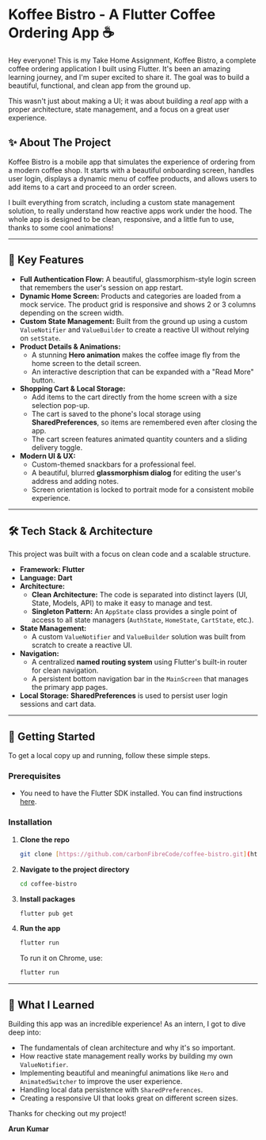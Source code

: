 # Koffee Bistro - A Flutter Coffee Ordering App ☕

Hey everyone! This is my Take Home Assignment, Koffee Bistro, a complete coffee ordering application I built using Flutter. It's been an amazing learning journey, and I'm super excited to share it. The goal was to build a beautiful, functional, and clean app from the ground up.

This wasn't just about making a UI; it was about building a *real* app with a proper architecture, state management, and a focus on a great user experience.


## ✨ About The Project

Koffee Bistro is a mobile app that simulates the experience of ordering from a modern coffee shop. It starts with a beautiful onboarding screen, handles user login, displays a dynamic menu of coffee products, and allows users to add items to a cart and proceed to an order screen.

I built everything from scratch, including a custom state management solution, to really understand how reactive apps work under the hood. The whole app is designed to be clean, responsive, and a little fun to use, thanks to some cool animations!

---

## 🚀 Key Features

* **Full Authentication Flow:** A beautiful, glassmorphism-style login screen that remembers the user's session on app restart.
* **Dynamic Home Screen:** Products and categories are loaded from a mock service. The product grid is responsive and shows 2 or 3 columns depending on the screen width.
* **Custom State Management:** Built from the ground up using a custom `ValueNotifier` and `ValueBuilder` to create a reactive UI without relying on `setState`.
* **Product Details & Animations:**
    * A stunning **Hero animation** makes the coffee image fly from the home screen to the detail screen.
    * An interactive description that can be expanded with a "Read More" button.
* **Shopping Cart & Local Storage:**
    * Add items to the cart directly from the home screen with a size selection pop-up.
    * The cart is saved to the phone's local storage using **SharedPreferences**, so items are remembered even after closing the app.
    * The cart screen features animated quantity counters and a sliding delivery toggle.
* **Modern UI & UX:**
    * Custom-themed snackbars for a professional feel.
    * A beautiful, blurred **glassmorphism dialog** for editing the user's address and adding notes.
    * Screen orientation is locked to portrait mode for a consistent mobile experience.

---

## 🛠️ Tech Stack & Architecture

This project was built with a focus on clean code and a scalable structure.

* **Framework:** **Flutter**
* **Language:** **Dart**
* **Architecture:**
    * **Clean Architecture:** The code is separated into distinct layers (UI, State, Models, API) to make it easy to manage and test.
    * **Singleton Pattern:** An `AppState` class provides a single point of access to all state managers (`AuthState`, `HomeState`, `CartState`, etc.).
* **State Management:**
    * A custom `ValueNotifier` and `ValueBuilder` solution was built from scratch to create a reactive UI.
* **Navigation:**
    * A centralized **named routing system** using Flutter's built-in router for clean navigation.
    * A persistent bottom navigation bar in the `MainScreen` that manages the primary app pages.
* **Local Storage:** **SharedPreferences** is used to persist user login sessions and cart data.

---

## 🏁 Getting Started

To get a local copy up and running, follow these simple steps.

### Prerequisites

* You need to have the Flutter SDK installed. You can find instructions [here](https://flutter.dev/docs/get-started/install).

### Installation

1.  **Clone the repo**
    ```sh
    git clone [https://github.com/carbonFibreCode/coffee-bistro.git](https://github.com/carbonFibreCode/coffee-bistro.git)
    ```
2.  **Navigate to the project directory**
    ```sh
    cd coffee-bistro
    ```
3.  **Install packages**
    ```sh
    flutter pub get
    ```
4.  **Run the app**
    ```sh
    flutter run
    ```
    To run it on Chrome, use:
    ```sh
    flutter run
    ```

---

## 🧠 What I Learned

Building this app was an incredible experience! As an intern, I got to dive deep into:
* The fundamentals of clean architecture and why it's so important.
* How reactive state management really works by building my own `ValueNotifier`.
* Implementing beautiful and meaningful animations like `Hero` and `AnimatedSwitcher` to improve the user experience.
* Handling local data persistence with `SharedPreferences`.
* Creating a responsive UI that looks great on different screen sizes.

Thanks for checking out my project!

**Arun Kumar**
